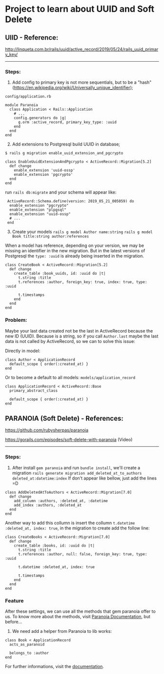 # Project to learn about UUID and Soft Delete

## UIID - Reference: 
http://linqueta.com.br/rails/uuid/active_record/2019/05/24/rails_uuid_primary_key/
<hr/>

### Steps:
1. Add config to primary key is not more sequentials, but to be a "hash" (https://en.wikipedia.org/wiki/Universally_unique_identifier);

`config/application.rb`
```
module Paranoia
  class Application < Rails::Application
    # ...
    config.generators do |g|
      g.orm :active_record, primary_key_type: :uuid
    end
  end
end
```

2. Add extensions to Postgresql build UUID in database;

`$ rails g migration enable_uuid_extension_and_pgcrypto`

```
class EnableUuidExtensionAndPgcrypto < ActiveRecord::Migration[5.2]
  def change
    enable_extension 'uuid-ossp'
    enable_extension 'pgcrypto'
  end
end
```
run `rails db:migrate` and your schema will appear like:
```
 ActiveRecord::Schema.define(version: 2019_05_21_005059) do
  enable_extension "pgcrypto"
  enable_extension "plpgsql"
  enable_extension "uuid-ossp"
  # ...
 end  
```

3. Create your models
`rails g model Author name:string`
`rails g model Book title:string author:references`

When a model has reference, depending on your version, we may be missing an identifier in the new migration. But in the latest versions of Postgresql the `type: :uuid` is already being inserted in the migration.

```
class CreateBook < ActiveRecord::Migration[5.2]
  def change
    create_table :book_uuids, id: :uuid do |t|
      t.string :title
      t.references :author, foreign_key: true, index: true, type: :uuid

      t.timestamps
    end
  end
end
```

### Problem:
Maybe your last data created not be the last in ActiveRecord because the new ID (UUID). Because is a string, so if you call `Author.last` maybe the last data is not called by ActiveRecord, so we can to solve this issue:

Directly in model:
```
class Author < ApplicationRecord
  default_scope { order(:created_at) }
end
```
Or to become a default to all models:
`models/application_record`

```
class ApplicationRecord < ActiveRecord::Base
  primary_abstract_class

  default_scope { order(:created_at) }
end
```
## PARANOIA (Soft Delete) - References: 
https://github.com/rubysherpas/paranoia

https://gorails.com/episodes/soft-delete-with-paranoia (Video)
<hr/>

### Steps:
1. After install `gem paranoia` and run `bundle install`, we'll create a migration
`rails generate migration add_deleted_at_to_authors deleted_at:datetime:index`
If don't appear like bellow, just add the lines =D
```
class AddDeletedAtToAuthors < ActiveRecord::Migration[7.0]
  def change
    add_column :authors, :deleted_at, :datetime
    add_index :authors, :deleted_at
  end
end
```
Another way to add this collumn is insert the collumn `t.datetime :deleted_at, index: true`, in the migration to create add the follow line:
```
class CreateBooks < ActiveRecord::Migration[7.0]
  def change
    create_table :books, id: :uuid do |t|
      t.string :title
      t.references :author, null: false, foreign_key: true, type: :uuid
      
      t.datetime :deleted_at, index: true

      t.timestamps
    end
  end
end
```
### Feature
After these settings, we can use all the methods that gem paranoia offer to us. To know more about the methods, visit [Paranoia Documentation](https://github.com/rubysherpas/paranoia#usage), but before...
1. We need add a helper from Paranoia to lib works:
```
class Book < ApplicationRecord
  acts_as_paranoid
  
  belongs_to :author
end
```
For further informations, visit the [documentation](https://github.com/rubysherpas/paranoia).
